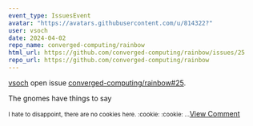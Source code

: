```yaml
---
event_type: IssuesEvent
avatar: "https://avatars.githubusercontent.com/u/814322?"
user: vsoch
date: 2024-04-02
repo_name: converged-computing/rainbow
html_url: https://github.com/converged-computing/rainbow/issues/25
repo_url: https://github.com/converged-computing/rainbow
---
```


<a href='https://github.com/vsoch' target='_blank'>vsoch</a> open issue <a href='https://github.com/converged-computing/rainbow/issues/25' target='_blank'>converged-computing/rainbow#25</a>.

<p>The gnomes have things to say</p><small>I hate to disappoint, there are no cookies here. :cookie:  :cookie: ...</small><a href='https://github.com/converged-computing/rainbow/issues/25' target='_blank'>View Comment</a>